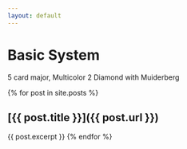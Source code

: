 ```yaml
---
layout: default
---
```


# Basic System
5 card major, Multicolor 2 Diamond with Muiderberg

{% for post in site.posts %}
## [{{ post.title }}]({{ post.url }}) 
{{ post.excerpt }}
{% endfor %}
